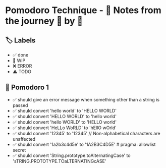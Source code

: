 # Pomodoro Technique - 📝 Notes from the journey 🍅 by 🍅


## 🏷️ Labels

- ✅ done
- 🚧 WIP
- ❌ ERROR
- ⚠ TODO

## 🍅 Pomodoro 1

- ✅ should give an error message when something other than a string is passed
- ✅ should convert 'hello world' to 'HELLO WORLD'
- ✅ should convert 'HELLO WORLD' to 'hello world'
- ✅ should convert 'hello WORLD' to 'HELLO world'
- ✅ should convert 'HeLLo WoRLD' to 'hEllO wOrld'
- ✅ should convert '12345'       to '12345'                   // Non-alphabetical characters are unaffected
- ✅ should convert '1a2b3c4d5e'  to '1A2B3C4D5E' # pragma: allowlist secret
- ✅ should convert 'String.prototype.toAlternatingCase' to 'sTRING.PROTOTYPE.TOaLTERNATINGcASE'
